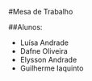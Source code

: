 #Mesa de Trabalho

##Alunos:
- Luísa Andrade
- Dafne Oliveira
- Elysson Andrade
- Guilherme Iaquinto
